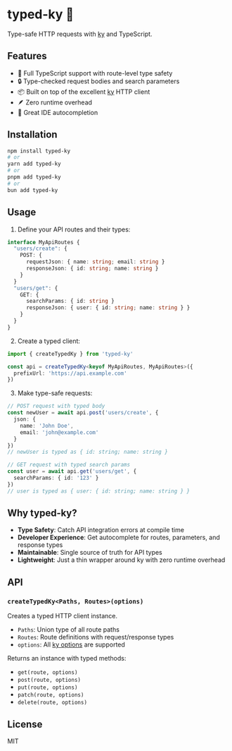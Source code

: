 # typed-ky 🚀

Type-safe HTTP requests with [ky](https://github.com/sindresorhus/ky) and TypeScript.

## Features

- 🎯 Full TypeScript support with route-level type safety
- 🔒 Type-checked request bodies and search parameters
- 📦 Built on top of the excellent [ky](https://github.com/sindresorhus/ky) HTTP client
- 🪶 Zero runtime overhead
- 📝 Great IDE autocompletion

## Installation

```bash
npm install typed-ky
# or
yarn add typed-ky
# or
pnpm add typed-ky
# or
bun add typed-ky
```

## Usage

1. Define your API routes and their types:

```typescript
interface MyApiRoutes {
  "users/create": {
    POST: {
      requestJson: { name: string; email: string }
      responseJson: { id: string; name: string }
    }
  }
  "users/get": {
    GET: {
      searchParams: { id: string }
      responseJson: { user: { id: string; name: string } }
    }
  }
}
```

2. Create a typed client:

```typescript
import { createTypedKy } from 'typed-ky'

const api = createTypedKy<keyof MyApiRoutes, MyApiRoutes>({
  prefixUrl: 'https://api.example.com'
})
```

3. Make type-safe requests:

```typescript
// POST request with typed body
const newUser = await api.post('users/create', {
  json: { 
    name: 'John Doe',
    email: 'john@example.com'
  }
})
// newUser is typed as { id: string; name: string }

// GET request with typed search params
const user = await api.get('users/get', {
  searchParams: { id: '123' }
})
// user is typed as { user: { id: string; name: string } }
```

## Why typed-ky?

- **Type Safety**: Catch API integration errors at compile time
- **Developer Experience**: Get autocomplete for routes, parameters, and response types
- **Maintainable**: Single source of truth for API types
- **Lightweight**: Just a thin wrapper around ky with zero runtime overhead

## API

### `createTypedKy<Paths, Routes>(options)`

Creates a typed HTTP client instance.

- `Paths`: Union type of all route paths
- `Routes`: Route definitions with request/response types
- `options`: All [ky options](https://github.com/sindresorhus/ky#options) are supported

Returns an instance with typed methods:
- `get(route, options)`
- `post(route, options)`
- `put(route, options)`
- `patch(route, options)`
- `delete(route, options)`

## License

MIT

